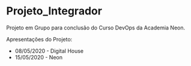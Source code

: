 # Projeto_Integrador

Projeto em Grupo para conclusão do Curso DevOps da Academia Neon.

Apresentações do Projeto:

* 08/05/2020 - Digital House
* 15/05/2020 - Neon




